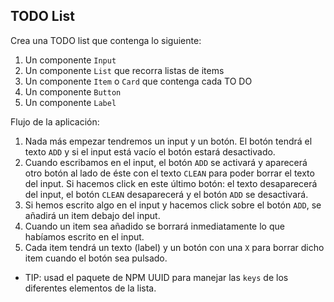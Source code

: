 ## TODO List

Crea una TODO list que contenga lo siguiente:

1. Un componente `Input`
2. Un componente `List` que recorra listas de items
3. Un componente `Item` o `Card` que contenga cada TO DO
4. Un componente `Button`
5. Un componente `Label`

Flujo de la aplicación:

1. Nada más empezar tendremos un input y un botón. El botón tendrá el texto `ADD` y si el input está vacío el botón estará desactivado.
2. Cuando escribamos en el input, el botón `ADD` se activará y aparecerá otro botón al lado de éste con el texto `CLEAN` para poder borrar el texto del input. Si hacemos click en este último botón: el texto desaparecerá del input, el botón `CLEAN` desaparecerá y el botón `ADD` se desactivará.
3. Si hemos escrito algo en el input y hacemos click sobre el botón `ADD`, se añadirá un item debajo del input.
4. Cuando un item sea añadido se borrará inmediatamente lo que habíamos escrito en el input.
5. Cada item tendrá un texto (label) y un botón con una `X` para borrar dicho item cuando el botón sea pulsado.

- TIP: usad el paquete de NPM UUID para manejar las `keys` de los diferentes elementos de la lista.
